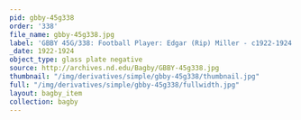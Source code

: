 ```yaml
---
pid: gbby-45g338
order: '338'
file_name: gbby-45g338.jpg
label: 'GBBY 45G/338: Football Player: Edgar (Rip) Miller - c1922-1924'
_date: 1922-1924
object_type: glass plate negative
source: http://archives.nd.edu/Bagby/GBBY-45g338.jpg
thumbnail: "/img/derivatives/simple/gbby-45g338/thumbnail.jpg"
full: "/img/derivatives/simple/gbby-45g338/fullwidth.jpg"
layout: bagby_item
collection: bagby
---
```

